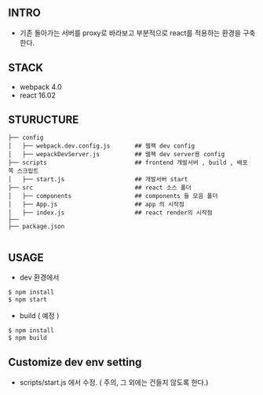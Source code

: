 ## INTRO
 
 - 기존 돌아가는 서버를 proxy로 바라보고 부분적으로 react를 적용하는 환경을 구축한다.

## STACK

- webpack 4.0
- react 16.02

## STURUCTURE

```
├── config
│   ├── webpack.dev.config.js       ## 웹팩 dev config
│   ├── wepackDevServer.js          ## 웹팩 dev server용 config
├── scripts                         ## frontend 개발서버 , build , 배포 쪽 스크립트
│   ├── start.js                    ## 개발서버 start 
├── src                             ## react 소스 폴더
│   ├── components                  ## components 들 모음 폴더
│   ├── App.js                      ## app 의 시작점
│   ├── index.js                    ## react render의 시작점
├── 
├── package.json                    
  
```

## USAGE

- dev 환경에서 

```sh
$ npm install
$ npm start
```

- build ( 예정 )

```sh
$ npm install
$ npm build
```

## Customize dev env setting

- scripts/start.js 에서 수정. ( 주의, 그 외에는 건들지 않도록 한다.)